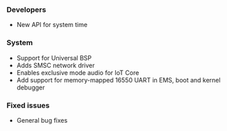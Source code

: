 ### Developers
- New API for system time

### System
- Support for Universal BSP
- Adds SMSC network driver
- Enables exclusive mode audio for IoT Core
- Add support for memory-mapped 16550 UART in EMS, boot and kernel debugger

### Fixed issues
- General bug fixes